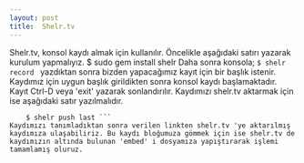 ```yaml
---
layout: post
title:  Shelr.tv
---
```

Shelr.tv, konsol kaydı almak için kullanılır. Öncelikle aşağıdaki satırı yazarak kurulum yapmalıyız.
	$ sudo gem install shelr 
Daha sonra konsola;
```	$ shelr record  ```
yazdıktan sonra bizden yapacağımız kayıt için bir başlık istenir. Kaydımız için uygun başlık girildikten sonra konsol kaydı başlamaktadır. Kayıt Ctrl-D veya 'exit' yazarak sonlandırılır. Kaydımızı shelr.tv aktarmak için ise aşağıdaki satır yazılmalıdır.
```
	$ shelr push last ```
Kaydımızı tanımladıktan sonra verilen linkten shelr.tv 'ye aktarılmış kaydımıza ulaşabiliriz. Bu kaydı bloğumuza gömmek için ise shelr.tv de kaydımızın altında bulunan 'embed' i dosyamıza yapıştırarak işlemi tamamlamış oluruz. 


